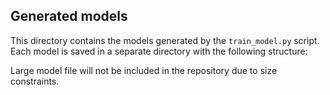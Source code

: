 ## Generated models
This directory contains the models generated by the `train_model.py` script. Each model is saved in a separate directory with the following structure:

Large model file will not be included in the repository due to size constraints.
